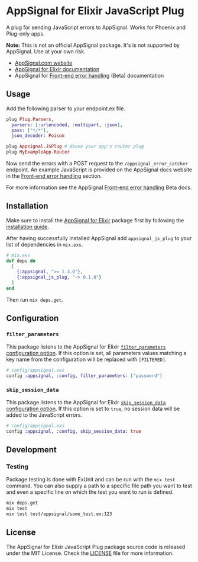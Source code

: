 # AppSignal for Elixir JavaScript Plug

A plug for sending JavaScript errors to AppSignal. Works for Phoenix and
Plug-only apps.

**Note:** This is not an official AppSignal package. It's is not supported by
AppSignal. Use at your own risk.

- [AppSignal.com website](https://appsignal.com/)
- [AppSignal for Elixir documentation](http://docs.appsignal.com/elixir/)
- AppSignal for [Front-end error handling] (Beta) documentation

## Usage

Add the following parser to your endpoint.ex file.

```elixir
plug Plug.Parsers,
  parsers: [:urlencoded, :multipart, :json],
  pass: ["*/*"],
  json_decoder: Poison

plug Appsignal.JSPlug # Above your app's router plug
plug MyExampleApp.Router
```

Now send the errors with a POST request to the `/appsignal_error_catcher`
endpoint. An example JavaScript is provided on the AppSignal docs website in
the [Front-end error handling] section.

For more information see the AppSignal [Front-end error handling] Beta docs.

## Installation

Make sure to install the [AppSignal for Elixir] package first by following the
[installation guide].

After having successfully installed AppSignal add `appsignal_js_plug` to your
list of dependencies in `mix.exs`.

```elixir
# mix.exs
def deps do
  [
    {:appsignal, ">= 1.3.0"},
    {:appsignal_js_plug, "~> 0.1.0"}
  ]
end
```

Then run `mix deps.get`.

## Configuration

### `filter_parameters`

This package listens to the AppSignal for Elixir [`filter_parameters`
configuration option]. If this option is set, all parameters values matching a
key name from the configuration will be replaced with `[FILTERED]`.

```elixir
# config/appsignal.exs
config :appsignal, :config, filter_parameters: ["password"]
```

### `skip_session_data`

This package listens to the AppSignal for Elixir [`skip_session_data`
configuration option]. If this option is set to `true`, no session data will be
added to the JavaScript errors.

```elixir
# config/appsignal.exs
config :appsignal, :config, skip_session_data: true
```

## Development

### Testing

Package testing is done with ExUnit and can be run with the `mix test` command.
You can also supply a path to a specific file path you want to test and even a
specific line on which the test you want to run is defined.

```sh
mix deps.get
mix test
mix test test/appsignal/some_test.ex:123
```

## License

The AppSignal for Elixir JavaScript Plug package source code is released under
the MIT License. Check the [LICENSE](LICENSE) file for more information.

[AppSignal for Elixir]: https://github.com/appsignal/appsignal-elixir
[installation guide]: https://docs.appsignal.com/elixir/installation.html
[Front-end error handling]: https://docs.appsignal.com/front-end/error-handling.html
[`skip_session_data` configuration option]: https://docs.appsignal.com/elixir/configuration/options.html#appsignal_skip_session_data-skip_session_data
[`filter_parameters` configuration option]: https://docs.appsignal.com/elixir/configuration/parameter-filtering.html
